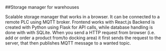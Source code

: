 ##Storage manager for warehouses

Scalable storage manager that works in a browser. It can be connected to a remote PLC using MQTT broker. 
Frontend works with React.js
Backend is created with Python using Flask for API calls, while database handling is done with with SQLite.
When you send a HTTP request from browser (i.e. add or order a product from/to docking area) it first sends the request to the server, that then publishes MQTT message to a wanted topic. 
